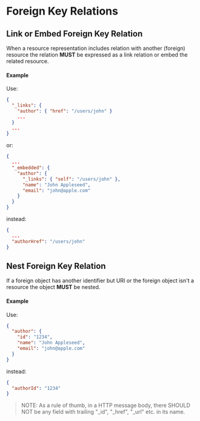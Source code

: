 # Foreign Key Relations

## Link or Embed Foreign Key Relation
When a resource representation includes relation with another (foreign) resource the relation **MUST** be expressed as a link relation or embed the related resource.

#### Example 
Use:

```json
{
  "_links": {
    "author": { "href": "/users/john" }
    ...
  }
  ...
}
```

or:

```json
{
  ...
  "_embedded": {
    "author": {
      "_links": { "self": "/users/john" },
      "name": "John Appleseed",
      "email": "john@apple.com"
    }
  }
}
```

instead:

```json
{
  ...
  "authorHref": "/users/john"
}
```

## Nest Foreign Key Relation
If a foreign object has another identifier but URI or the foreign object isn't a resource the object **MUST** be nested.

#### Example
Use:

```json
{
  "author": {
    "id": "1234",
    "name": "John Appleseed",
    "email": "john@apple.com"    
  }
}
```

instead:

```json
{
  "authorId": "1234"
}
```

> NOTE: As a rule of thumb, in a HTTP message body, there SHOULD NOT be any field with trailing "_id", "_href", "_url" etc. in its name.